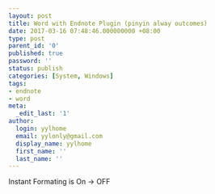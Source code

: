 ```yaml
---
layout: post
title: Word with Endnote Plugin (pinyin alway outcomes)
date: 2017-03-16 07:48:46.000000000 +08:00
type: post
parent_id: '0'
published: true
password: ''
status: publish
categories: [System, Windows]
tags:
- endnote
- word
meta:
  _edit_last: '1'
author:
  login: yylhome
  email: yylonly@gmail.com
  display_name: yylhome
  first_name: ''
  last_name: ''
---
```

<p>Instant Formating is On -&gt; OFF</p>
